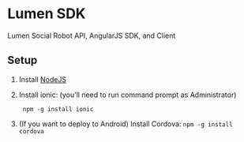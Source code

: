 Lumen SDK
=========

Lumen Social Robot API, AngularJS SDK, and Client

## Setup

1. Install [NodeJS](http://nodejs.org/download/)
2. Install ionic: (you'll need to run command prompt as Administrator)

        npm -g install ionic

3. (If you want to deploy to Android) Install Cordova: `npm -g install cordova`
